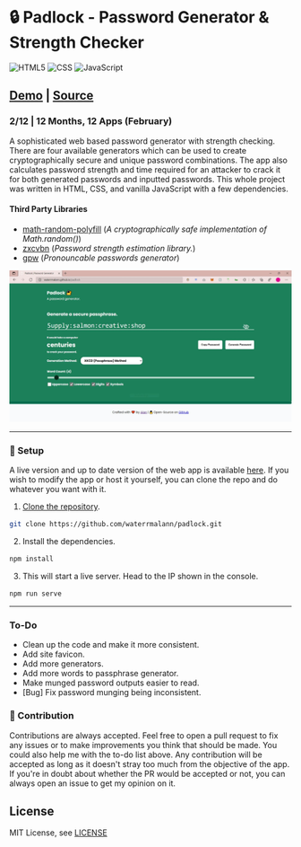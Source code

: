 # 🔒 Padlock - Password Generator & Strength Checker

<img alt="HTML5" src="https://img.shields.io/badge/html5%20-%23E34F26.svg?&style=for-the-badge&logo=html5&logoColor=white"/> <img alt="CSS" src="https://img.shields.io/badge/css3%20-%231572B6.svg?&style=for-the-badge&logo=css3&logoColor=white"/> <img alt="JavaScript" src="https://img.shields.io/badge/javascript%20-%23323330.svg?&style=for-the-badge&logo=javascript&logoColor=%23F7DF1E"/>

## [Demo](https://waterrmalann.github.io/padlock/)   |   [Source](https://github.com/waterrmalann/padlock/blob/main/js/main.js)

### 2/12 | 12 Months, 12 Apps (February)

A sophisticated web based password generator with strength checking. There are four available generators which can be used to create cryptographically secure and unique password combinations. The app also calculates password strength and time required for an attacker to crack it for both generated passwords and inputted passwords. This whole project was written in HTML, CSS, and vanilla JavaScript with a few dependencies.

#### Third Party Libraries

- [math-random-polyfill](https://github.com/DavidAnson/math-random-polyfill) (*A cryptographically safe implementation of Math.random()*)
- [zxcvbn](https://github.com/dropbox/zxcvbn) (*Password strength estimation library.*)
- [gpw](https://multicians.org/thvv/gpw-js.html) (*Pronouncable passwords generator*)

![Screenshot](screenshot.JPG)

---

### 🚀 Setup

A live version and up to date version of the web app is available [here](https://waterrmalann.github.io/padlock/). If you wish to modify the app or host it yourself, you can clone the repo and do whatever you want with it.

1. [Clone the repository](https://docs.github.com/en/github/creating-cloning-and-archiving-repositories/cloning-a-repository-from-github/cloning-a-repository).

```sh
git clone https://github.com/waterrmalann/padlock.git
```

2. Install the dependencies.

```sh
npm install
```

3. This will start a live server. Head to the IP shown in the console.

```sh
npm run serve
```

---

### To-Do

- Clean up the code and make it more consistent.
- Add site favicon.
- Add more generators.
- Add more words to passphrase generator.
- Make munged password outputs easier to read.
- [Bug] Fix password munging being inconsistent.

### 🤝 Contribution

Contributions are always accepted. Feel free to open a pull request to fix any issues or to make improvements you think that should be made. You could also help me with the to-do list above. Any contribution will be accepted as long as it doesn't stray too much from the objective of the app. If you're in doubt about whether the PR would be accepted or not, you can always open an issue to get my opinion on it.

License
----

MIT License, see [LICENSE](LICENSE)
